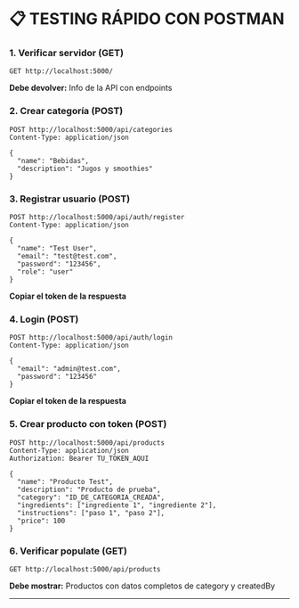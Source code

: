 # 📋 TESTING RÁPIDO CON POSTMAN

### 1. Verificar servidor (GET)
```
GET http://localhost:5000/
```
**Debe devolver:** Info de la API con endpoints

### 2. Crear categoría (POST)
```
POST http://localhost:5000/api/categories
Content-Type: application/json

{
  "name": "Bebidas",
  "description": "Jugos y smoothies"
}
```

### 3. Registrar usuario (POST)
```
POST http://localhost:5000/api/auth/register
Content-Type: application/json

{
  "name": "Test User",
  "email": "test@test.com",
  "password": "123456",
  "role": "user"
}
```
**Copiar el token de la respuesta**

### 4. Login (POST)
```
POST http://localhost:5000/api/auth/login
Content-Type: application/json

{
  "email": "admin@test.com",
  "password": "123456"
}
```
**Copiar el token de la respuesta**

### 5. Crear producto con token (POST)
```
POST http://localhost:5000/api/products
Content-Type: application/json
Authorization: Bearer TU_TOKEN_AQUI

{
  "name": "Producto Test",
  "description": "Producto de prueba",
  "category": "ID_DE_CATEGORIA_CREADA",
  "ingredients": ["ingrediente 1", "ingrediente 2"],
  "instructions": ["paso 1", "paso 2"],
  "price": 100
}
```

### 6. Verificar populate (GET)
```
GET http://localhost:5000/api/products
```
**Debe mostrar:** Productos con datos completos de category y createdBy

---

